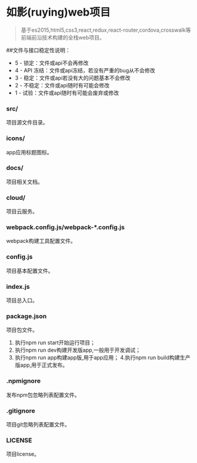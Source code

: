 # 如影(ruying)web项目

> 基于es2015,html5,css3,react,redux,react-router,cordova,crosswalk等前端前沿技术构建的全栈web项目。

##文件与接口稳定性说明：
* 5 - 锁定：文件或api不会再修改
* 4 - API 冻结：文件或api冻结，若没有严重的bug从不会修改
* 3 - 稳定：文件或api若没有大的问题基本不会修改
* 2 - 不稳定：文件或api随时有可能会修改
* 1 - 试验：文件或api随时有可能会废弃或修改

### src/
项目源文件目录。

### icons/
app应用标题图标。

### docs/
项目相关文档。

### cloud/
项目云服务。

### webpack.config.js/webpack-*.config.js
webpack构建工具配置文件。

### config.js
项目基本配置文件。

### index.js
项目总入口。

### package.json
项目包文件。

1. 执行npm run start开始运行项目；
2. 执行npm run dev构建开发版app,一般用于开发调试；
3. 执行npm run app构建app版,用于app应用；
4.执行npm run build构建生产版app,用于正式发布。

### .npmignore
发布npm包忽略列表配置文件。

### .gitignore
项目git忽略列表配置文件。

### LICENSE
项目license。
